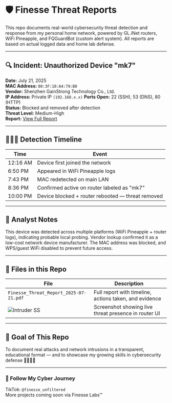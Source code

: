 # 🛡️ Finesse Threat Reports

This repo documents real-world cybersecurity threat detection and response from my personal home network, powered by GL.iNet routers, WiFi Pineapple, and FQGuardBot (custom alert system). All reports are based on actual logged data and home lab defense.

---

## 🔍 Incident: Unauthorized Device "mk7"
**Date:** July 21, 2025  
**MAC Address:** `00:3F:10:A4:79:B0`  
**Vendor:** Shenzhen GainStrong Technology Co., Ltd.  
**IP Address:** Private IP `(192.168.x.x)` 
**Ports Open:** 22 (SSH), 53 (DNS), 80 (HTTP)  
**Status:** Blocked and removed after detection  
**Threat Level:** Medium-High  
**Report:** [View Full Report](./Finesse_Incident_Report_072125_FINAL.pdf)





---

## 🕵🏽‍♀️ Detection Timeline

| Time | Event |
|------|-------|
| 12:16 AM | Device first joined the network |
| 6:50 PM | Appeared in WiFi Pineapple logs |
| 7:43 PM | MAC redetected on main LAN |
| 8:36 PM | Confirmed active on router labeled as "mk7" |
| 10:00 PM | Device blocked + router rebooted — threat removed |

---

## 🧠 Analyst Notes

This device was detected across multiple platforms (WiFi Pineapple + router logs), indicating probable local probing. Vendor lookup confirmed it as a low-cost network device manufacturer. The MAC address was blocked, and WPS/guest WiFi disabled to prevent future access.

---

## 📁 Files in this Repo

| File | Description |
|------|-------------|
| `Finesse_Threat_Report_2025-07-21.pdf` | Full report with timeline, actions taken, and evidence |
| ![Intruder SS](./img/intruder.jpg) | Screenshot showing live threat presence in router UI |

---

## 🎯 Goal of This Repo
To document real attacks and network intrusions in a transparent, educational format — and to showcase my growing skills in cybersecurity defense 👩🏾‍💻🔥

---

### 📲 Follow My Cyber Journey  
TikTok: `@finesse_unfiltered`  
More projects coming soon via Finesse Labs™
